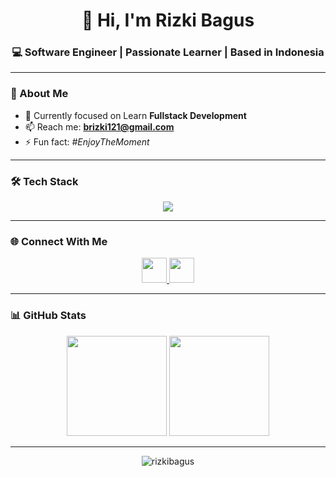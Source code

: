 <h1 align="center">👋 Hi, I'm Rizki Bagus</h1>
<h3 align="center">💻 Software Engineer | Passionate Learner | Based in Indonesia</h3>

---

### 🚀 About Me  
- 🎯 Currently focused on Learn **Fullstack Development**  
- 📫 Reach me: **brizki121@gmail.com**  
- ⚡ Fun fact: *#EnjoyTheMoment*  

---

### 🛠️ Tech Stack  
<p align="center">
  <img src="https://skillicons.dev/icons?i=html,css,js,react,nodejs,express,git,github,vscode" />
</p>

---

### 🌐 Connect With Me  
<p align="center">
  <a href="mailto:brizki121@gmail.com" target="_blank">
    <img src="https://skillicons.dev/icons?i=gmail" height="40" />
  </a>
  <a href="https://github.com/rizkibagus" target="_blank">
    <img src="https://skillicons.dev/icons?i=github" height="40" />
  </a>
</p>

---

### 📊 GitHub Stats  
<p align="center">
  <img src="https://github-readme-stats.vercel.app/api?username=rizkibagus&show_icons=true&theme=tokyonight" height="160" />
  <img src="https://github-readme-stats.vercel.app/api/top-langs/?username=rizkibagus&layout=compact&theme=tokyonight" height="160" />
</p>

---

<p align="center">
  <img src="https://komarev.com/ghpvc/?username=rizkibagus&label=Profile%20Views&color=0e75b6&style=flat" alt="rizkibagus" />
</p>
